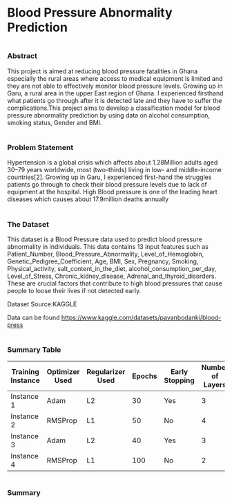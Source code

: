 # Blood Pressure Abnormality Prediction

# <h3>Abstract</h3>
This project  is aimed at reducing blood pressure fatalities in Ghana especially the  rural areas where access to medical equipment is limited and they are not able to effectively monitor blood pressure levels. Growing up in Garu, a rural area in the upper East region of Ghana. I experienced firsthand what patients go through after it is detected late and they have to suffer the complications.This project aims to develop a classification model for  blood pressure abnormality prediction  by using data on alcohol consumption, smoking status, Gender and BMI. <br>

# <h3>Problem Statement</h3>
Hypertension is a global crisis which affects about 1.28Million adults aged 30–79 years worldwide, most (two-thirds) living in low- and middle-income countries[2]. Growing up in Garu, I experienced  first-hand the struggles patients go through to check their blood pressure levels due to lack of equipment at the hospital. High Blood pressure is one of the leading heart diseases which causes about 17.9million deaths annually

# <h3>The Dataset</h3>
This dataset is a Blood Pressure data used to predict blood pressure abnormality in individuals. This data contains 13 input features such as
     Patient_Number, Blood_Pressure_Abnormality, Level_of_Hemoglobin,
       Genetic_Pedigree_Coefficient, Age, BMI, Sex, Pregnancy,
       Smoking, Physical_activity, salt_content_in_the_diet,
       alcohol_consumption_per_day, Level_of_Stress,
       Chronic_kidney_disease, Adrenal_and_thyroid_disorders.
 These are crucial factors that contribute to high blood pressures that cause people to loose their lives if not detected early.

Dataset Source:KAGGLE 

Data can be found https://www.kaggle.com/datasets/pavanbodanki/blood-press

# <h3>Summary Table</h3>

| Training Instance | Optimizer Used | Regularizer Used | Epochs | Early Stopping | Number of Layers | Learning Rate | Accuracy | F1 Score | Recall | Precision |
|-------------------|----------------|------------------|--------|-----------------|------------------|---------------|----------|----------|--------|-----------|
| Instance 1        | Adam           | L2               | 30     | Yes             | 3                | 0.001         | 0.9813   | 0.9813   | 0.9813 | 0.9839    |
| Instance 2        | RMSProp        | L1               | 50     | No              | 4                | 0.0005        | 0.8628   | 0.8610   | 0.8149 | 0.9013    |
| Instance 3        | Adam           | L2               | 40     | Yes             | 3                | 0.0001        | 0.9800   | 0.9800   | 0.9800 | 0.9803    |
| Instance 4        | RMSProp        | L1               | 100    | No              | 2                | 0.005         | 0.3688   | 0.3398   | 0.3688 | 0.3855    |


# <h3>Summary</h3>
